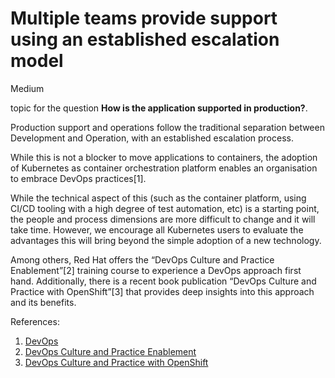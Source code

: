 # Multiple teams provide support using an established escalation model

<div class="risk-rounded-box medium">Medium</div>

topic for the question **How is the application supported in production?**.

Production support and operations follow the traditional separation between
Development and Operation, with an established escalation process.

While this is not a blocker to move applications to containers, the adoption of
Kubernetes as container orchestration platform enables an organisation to
embrace DevOps practices[1].

While the technical aspect of this (such as the container platform, using CI/CD
tooling with a high degree of test automation, etc) is a starting point, the people
and process dimensions are more difficult to change and it will take time. However,
we encourage all Kubernetes users to evaluate the advantages this will bring beyond
the simple adoption of a new technology.

Among others, Red Hat offers the “DevOps Culture and Practice Enablement”[2]
training course to experience a DevOps approach first hand. Additionally, there
is a recent book publication “DevOps Culture and Practice with OpenShift”[3]
that provides deep insights into this approach and its benefits.

References:
1. [DevOps](https://developers.redhat.com/topics/devops)
2. [DevOps Culture and Practice Enablement](https://www.redhat.com/en/services/training/do500-devops-culture-and-practice-enablement)
3. [DevOps Culture and Practice with OpenShift](https://www.packtpub.com/product/devops-culture-and-practice-with-openshift/9781800202368)
